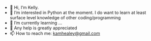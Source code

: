 - 👋 Hi, I’m Kelly.
- 👀 I’m interested in Python at the moment. I do want to learn at least surface level knowledge of other coding/programming
- 🌱 I’m currently learning ...
- 💞️ Any help is greatly appreciated
- 📫 How to reach me: kamhealey@gmail.com

<!---
kamhealey/kamhealey is a ✨ special ✨ repository because its `README.md` (this file) appears on your GitHub profile.
You can click the Preview link to take a look at your changes.
--->

